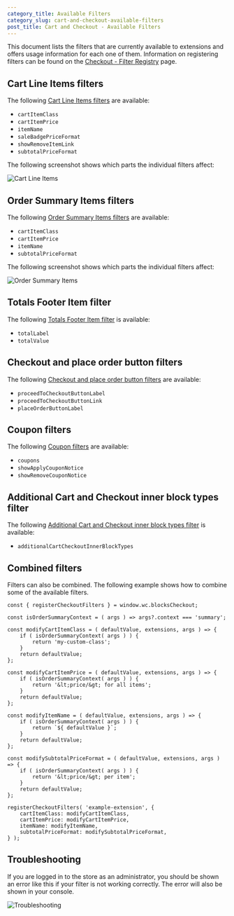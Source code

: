 ```yaml
---
category_title: Available Filters
category_slug: cart-and-checkout-available-filters
post_title: Cart and Checkout - Available Filters
---
```


This document lists the filters that are currently available to extensions and offers usage information for each one of them. Information on registering filters can be found on the [Checkout - Filter Registry](https://github.com/woocommerce/woocommerce/blob/trunk/plugins/woocommerce-blocks/packages/checkout/filter-registry/README.md) page.

## Cart Line Items filters

The following [Cart Line Items filters](./cart-line-items.md) are available:

-   `cartItemClass`
-   `cartItemPrice`
-   `itemName`
-   `saleBadgePriceFormat`
-   `showRemoveItemLink`
-   `subtotalPriceFormat`

The following screenshot shows which parts the individual filters affect:

![Cart Line Items](https://woocommerce.com/wp-content/uploads/2023/10/Screenshot-2023-10-26-at-13.12.33.png)

## Order Summary Items filters

The following [Order Summary Items filters](./order-summary-items.md) are available:

-   `cartItemClass`
-   `cartItemPrice`
-   `itemName`
-   `subtotalPriceFormat`

The following screenshot shows which parts the individual filters affect:

![Order Summary Items](https://woocommerce.com/wp-content/uploads/2023/10/Screenshot-2023-10-26-at-16.29.45.png)

## Totals Footer Item filter

The following [Totals Footer Item filter](./totals-footer-item.md) is available:

-   `totalLabel`
-   `totalValue`

## Checkout and place order button filters

The following [Checkout and place order button filters](./checkout-and-place-order-button.md) are available:

-   `proceedToCheckoutButtonLabel`
-   `proceedToCheckoutButtonLink`
-   `placeOrderButtonLabel`

## Coupon filters

The following [Coupon filters](./coupons.md) are available:

-   `coupons`
-   `showApplyCouponNotice`
-   `showRemoveCouponNotice`

## Additional Cart and Checkout inner block types filter

The following [Additional Cart and Checkout inner block types filter](./additional-cart-checkout-inner-block-types.md) is available:

-   `additionalCartCheckoutInnerBlockTypes`

## Combined filters

Filters can also be combined. The following example shows how to combine some of the available filters.

```tsx
const { registerCheckoutFilters } = window.wc.blocksCheckout;

const isOrderSummaryContext = ( args ) => args?.context === 'summary';

const modifyCartItemClass = ( defaultValue, extensions, args ) => {
	if ( isOrderSummaryContext( args ) ) {
		return 'my-custom-class';
	}
	return defaultValue;
};

const modifyCartItemPrice = ( defaultValue, extensions, args ) => {
	if ( isOrderSummaryContext( args ) ) {
		return '&lt;price/&gt; for all items';
	}
	return defaultValue;
};

const modifyItemName = ( defaultValue, extensions, args ) => {
	if ( isOrderSummaryContext( args ) ) {
		return `${ defaultValue }`;
	}
	return defaultValue;
};

const modifySubtotalPriceFormat = ( defaultValue, extensions, args ) => {
	if ( isOrderSummaryContext( args ) ) {
		return '&lt;price/&gt; per item';
	}
	return defaultValue;
};

registerCheckoutFilters( 'example-extension', {
	cartItemClass: modifyCartItemClass,
	cartItemPrice: modifyCartItemPrice,
	itemName: modifyItemName,
	subtotalPriceFormat: modifySubtotalPriceFormat,
} );
```

## Troubleshooting

If you are logged in to the store as an administrator, you should be shown an error like this if your filter is not
working correctly. The error will also be shown in your console.

![Troubleshooting](https://woocommerce.com/wp-content/uploads/2023/10/Screenshot-2023-10-30-at-10.52.53.png)


